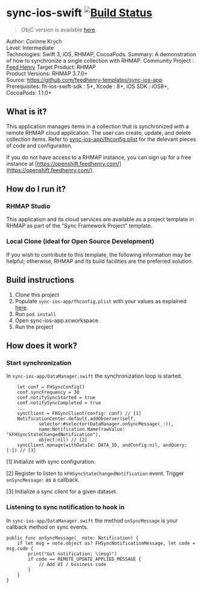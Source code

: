 # sync-ios-swift [![Build Status](https://travis-ci.org/feedhenry-templates/sync-ios-swift.png)](https://travis-ci.org/feedhenry-templates/sync-ios-swift)

> ObjC version is available [here](https://github.com/feedhenry-templates/sync-ios-app).

Author: Corinne Krych   
Level: Intermediate  
Technologies: Swift 3, iOS, RHMAP, CocoaPods. 
Summary: A demonstration of how to synchronize a single collection with RHMAP. 
Community Project : [Feed Henry](http://feedhenry.org) 
Target Product: RHMAP  
Product Versions: RHMAP 3.7.0+   
Source: https://github.com/feedhenry-templates/sync-ios-app  
Prerequisites: fh-ios-swift-sdk : 5+, Xcode : 8+, iOS SDK : iOS8+, CocoaPods: 1.1.0+

## What is it?

This application manages items in a collection that is synchronized with a remote RHMAP cloud application.  The user can create, update, and delete collection items.  Refer to [sync-ios-app/fhconfig.plist](sync-ios-app/fhconfig.plist) for the delevant pieces of code and configuraiton.

If you do not have access to a RHMAP instance, you can sign up for a free instance at [https://openshift.feedhenry.com/](https://openshift.feedhenry.com/).

## How do I run it?  

### RHMAP Studio

This application and its cloud services are available as a project template in RHMAP as part of the "Sync Framework Project" template.

### Local Clone (ideal for Open Source Development)
If you wish to contribute to this template, the following information may be helpful; otherwise, RHMAP and its build facilities are the preferred solution.

## Build instructions

1. Clone this project
1. Populate ```sync-ios-app/fhconfig.plist``` with your values as explained [here](https://access.redhat.com/documentation/en/red-hat-mobile-application-platform-hosted/3/paged/client-sdk/chapter-3-native-ios-swift).
1. Run ```pod install``` 
1. Open sync-ios-app.xcworkspace
1. Run the project
 
## How does it work?

### Start synchronization

In ```sync-ios-app/DataManager.swift``` the synchronization loop is started.
```
    let conf = FHSyncConfig()
    conf.syncFrequency = 30
    conf.notifySyncStarted = true
    conf.notifySyncCompleted = true
    ...
    syncClient = FHSyncClient(config: conf) // [1]
    NotificationCenter.default.addObserver(self,
            selector:#selector(DataManager.onSyncMessage(_:)),
            name:Notification.Name(rawValue: "kFHSyncStateChangedNotification"),
            object:nil) // [2]
    syncClient.manage(withDataId: DATA_ID, andConfig:nil, andQuery:[:]) // [3]
```
[1] Initialize with sync configuration.

[2] Register to listen to ```kFHSyncStateChangedNotification``` event. Trigger ```onSyncMessage:``` as a callback.

[3] Initialize a sync client for a given dataset.

### Listening to sync notification to hook in 
In ```sync-ios-app/DataManager.swift``` the method ```onSyncMessage``` is your callback method on sync events.

```
public func onSyncMessage(_ note: Notification) {
    if let msg = note.object as? FHSyncNotificationMessage, let code = msg.code {
        print("Got notification: \(msg)")
        if code == REMOTE_UPDATE_APPLIED_MESSAGE { 
            // Add UI / business code
        }
    }
}
```
